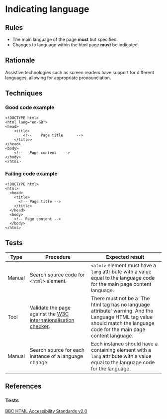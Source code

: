 # Indicating language

## Rules

* The main language of the page **must** but specified.
* Changes to language within the html page **must** be indicated.

## Rationale

Assistive technologies such as screen readers have support for different languages, allowing for appropriate pronounciation.

## Techniques

### Good code example

```
<!DOCTYPE html>
<html lang="en-GB">
<head>
    <title>
        <!--    Page title      -->
    </title>
</head>
<body>
    <!--   Page content   -->
</body>
</html>
```

### Failing code example

```
<!DOCTYPE html>
<html>
  <head>
    <title>
      <!-- Page title -->
    </title>
  </head>
  <body>
    <!-- Page content -->
  </body>
</html>
```

## Tests

Type | Procedure | Expected result
--- | --- | ---
Manual | Search source code for `<html>` element. | `<html>` element must have a `lang` attribute with a value equal to the language code for the main page content language.
Tool | Validate the page against the [W3C internationalisation checker](http://validator.w3.org/i18n-checker/). | There must not be a 'The html tag has no language attribute' warning. And the Language HTML tag value should match the language code for the main page content language. 
Manual | Search source for each instance of a language change | Each instance should have a containing element with a `lang` attribute with a value equal to the language code for the language.

## References

### Tests

[BBC HTML Accessibility Standards v2.0](http://www.bbc.co.uk/guidelines/futuremedia/accessibility/html/language.shtml)
